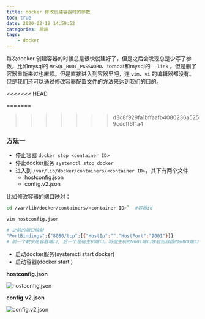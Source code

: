 ```yaml
---
title: docker 修改创建容器时的参数
toc: true
date: 2020-02-19 14:59:52
categories: 后端
tags:
    - docker
---
```




每次docker 创建容器的时候总是很快就建好了，但是之后会发现总是少写了参数，比如mysql的 `MYSQL_ROOT_PASSWORD`、tomcat和mysql的 `--link` 。但是删了容器重新来过也麻烦。但是直接进入到容器里吧，连 `vim`、`vi` 的编辑器都没有。但是我们还可以通过修改容器配置文件的方法来达到我们的目的。

<<<<<<< HEAD
<!-- more-->
=======
<!-- more -->
>>>>>>> d3c8f929fa1bffaafb4080236a5259cdcff6f1a4

### 方法一

- 停止容器 `docker stop <container ID>`
- 停止docker服务 `systemctl stop docker`
- 进入到 `/var/lib/docker/containers/<container ID>`，其下有两个文件
  - hostconfig.json
  - config.v2.json

比如修改容器的端口映射：

```bash
cd /var/lib/docker/containers/<container ID>`  #容器id

vim hostconfig.json

# 之前的端口映射
"PortBindings":{"8080/tcp":[{"HostIp":"","HostPort":"9001"}]}
# 前一个数字是容器端口, 后一个是宿主机端口。将宿主机的9001端口映射到容器的8080端口
```

- 启动docker服务(systemctl start docker)
- 启动容器(docker start <container id>)



**hostconfig.json**

![hostconfig.json](1.png)



**config.v2.json**

![config.v2.json](2.png)